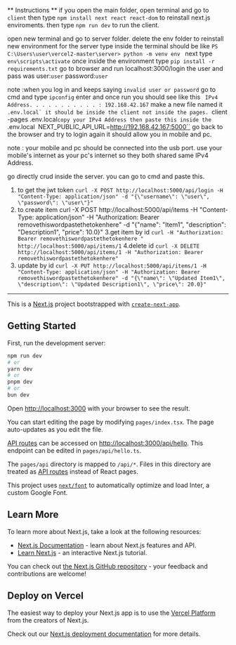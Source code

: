 ** Instructions **
if you open the main folder, open terminal and go to ``client``
then type ``npm install next react react-dom`` to reinstall next.js enviroments.
then type ``npm run dev`` to run the client.

open new terminal and go to server folder.
delete the env folder
to reinstall new environment for the server type inside the terminal should be like
``PS C:\Users\user\vercel2-master\server> python -m venv env ``
next type ``env\scripts\activate`` once inside the environment type
``pip install -r requirements.txt``
go to browser and run localhost:3000/login
the user and pass was 
user:``user`` password:``user``

note :when you log in and keeps saying ``invalid user or password`` go to cmd and type
``ipconfig`` enter and once run you should see like this `` IPv4 Address. . . . . . . . . . . : 192.168.42.167``
make a new file named it ``.env.local` it should be inside the client not inside the pages.
``client
    -pages
 .env.local``
copy your IPv4 Address then paste this inside the  ``.env.local``
``NEXT_PUBLIC_API_URL=http://192.168.42.167:5000``
go back to the browser and try to login again it should allow you in mobile and pc.

note : your mobile and pc should be connected into the usb port. use your mobile's internet as your pc's internet so they both shared same IPv4 Address.

go directly crud inside the server. you can go to cmd and paste this.
1.  to get the jwt token
``curl -X POST http://localhost:5000/api/login -H "Content-Type: application/json" -d "{\"username\": \"user\", \"password\": \"user\"}"``
2. to create item
curl -X POST http://localhost:5000/api/items -H "Content-Type: application/json" -H "Authorization: Bearer removethiswordpastethetokenhere" -d "{\"name\": \"Item1\", \"description\": \"Description1\", \"price\": 10.0}"
3.get item by id
``curl -H "Authorization: Bearer removethiswordpastethetokenhere " http://localhost:5000/api/items/1``
4.delete id
``curl -X DELETE http://localhost:5000/api/items/1 -H "Authorization: Bearer removethiswordpastethetokenhere"``
5. update by id
``curl -X PUT http://localhost:5000/api/items/1 -H "Content-Type: application/json" -H "Authorization: Bearer removethiswordpastethetokenhere" -d "{\"name\": \"Updated Item1\", \"description\": \"Updated Description1\", \"price\": 20.0}"``
----

This is a [Next.js](https://nextjs.org/) project bootstrapped with [`create-next-app`](https://github.com/vercel/next.js/tree/canary/packages/create-next-app).

## Getting Started

First, run the development server:

```bash
npm run dev
# or
yarn dev
# or
pnpm dev
# or
bun dev
```

Open [http://localhost:3000](http://localhost:3000) with your browser to see the result.

You can start editing the page by modifying `pages/index.tsx`. The page auto-updates as you edit the file.

[API routes](https://nextjs.org/docs/api-routes/introduction) can be accessed on [http://localhost:3000/api/hello](http://localhost:3000/api/hello). This endpoint can be edited in `pages/api/hello.ts`.

The `pages/api` directory is mapped to `/api/*`. Files in this directory are treated as [API routes](https://nextjs.org/docs/api-routes/introduction) instead of React pages.

This project uses [`next/font`](https://nextjs.org/docs/basic-features/font-optimization) to automatically optimize and load Inter, a custom Google Font.

## Learn More

To learn more about Next.js, take a look at the following resources:

- [Next.js Documentation](https://nextjs.org/docs) - learn about Next.js features and API.
- [Learn Next.js](https://nextjs.org/learn) - an interactive Next.js tutorial.

You can check out [the Next.js GitHub repository](https://github.com/vercel/next.js/) - your feedback and contributions are welcome!

## Deploy on Vercel

The easiest way to deploy your Next.js app is to use the [Vercel Platform](https://vercel.com/new?utm_medium=default-template&filter=next.js&utm_source=create-next-app&utm_campaign=create-next-app-readme) from the creators of Next.js.

Check out our [Next.js deployment documentation](https://nextjs.org/docs/deployment) for more details.
